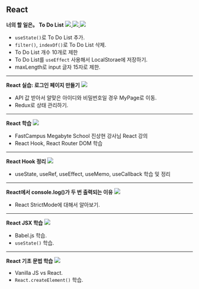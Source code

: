 ## React

<b>너의 할 일은。 To Do List</b>
<a href="https://velog.io/@sweet_pumpkin/%EB%AC%B4%EC%9E%91%EC%A0%95-%EB%94%B0%EB%9D%BC%ED%95%98%EA%B8%B0-%EB%84%88%EC%9D%98-%ED%95%A0-%EC%9D%BC%EC%9D%80%E3%80%82React%EB%A1%9C-To-Do-List-%EB%A7%8C%EB%93%A4%EA%B8%B0">
  <img src="https://img.shields.io/badge/Blog-20C997?style=flat-square&logo=Velog&logoColor=FFFFFF"/>
</a>
<a href="https://github.com/Sweet-Pumpkin/react-to-do-list">
  <img src="https://img.shields.io/badge/CODE-000000?style=flat-square&logo=CodersRank&logoColor=FFFFFF"/>
</a>
<a href="https://brilliant-cranachan-4b5cc5.netlify.app/">
  <img src="https://img.shields.io/badge/LINK-00C7B7?style=flat-square&logo=Netlify&logoColor=FFFFFF"/>
</a>

  - `useState()`로 To Do List 추가.
  - `filter()`, `indexOf()`로 To Do List 삭제.
  - To Do List 개수 10개로 제한
  - To Do List를 `useEffect` 사용해서 LocalStorae에 저장하기.
  - maxLength로 input 글자 15자로 제한.

---

<b>React 실습: 로그인 페이지 만들기</b>
<a href="https://github.com/Sweet-Pumpkin/STFE3-4_0526/tree/Giback">
  <img src="https://img.shields.io/badge/CODE-000000?style=flat-square&logo=CodersRank&logoColor=FFFFFF"/>
</a>

  - API 값 받아서 알맞은 아이디와 비밀번호일 경우 MyPage로 이동.
  - Redux로 상태 관리하기.

---

<b>React 학습</b>
<a href="https://github.com/Sweet-Pumpkin/practice-create-react-app#readme">
  <img src="https://img.shields.io/badge/CODE-000000?style=flat-square&logo=CodersRank&logoColor=FFFFFF"/>
</a>

  - FastCampus Megabyte School 진상현 강사님 React 강의
  - React Hook, React Router DOM 학습

---

<b>React Hook 정리</b>
<a href="https://velog.io/@sweet_pumpkin/%EB%AC%B4%EC%9E%91%EC%A0%95-%EB%94%B0%EB%9D%BC%ED%95%98%EA%B8%B0-%ED%9B%85.-%ED%9B%84%ED%9B%85.-%EB%A6%AC.-%EB%A6%AC%EC%95%A1%ED%8A%B8-%ED%9B%85.-%ED%9B%84%ED%9B%85.-%ED%9B%85.-%EB%A6%AC.-%EB%A6%AC%EC%95%A1%ED%8A%B8-%ED%9B%85-%EC%95%8C%EC%95%84%EB%B3%B4%EA%B8%B0">
  <img src="https://img.shields.io/badge/Blog-20C997?style=flat-square&logo=Velog&logoColor=FFFFFF"/>
</a>

  - useState, useRef, useEffect, useMemo, useCallback 학습 및 정리

---

<b>React에서 console.log()가 두 번 출력되는 이유</b>
<a href="https://velog.io/@sweet_pumpkin/%EB%AC%B4%EC%9E%91%EC%A0%95-%EB%94%B0%EB%9D%BC%ED%95%98%EA%B8%B0-%EC%95%84%EB%8B%88-%EC%99%9C-%EC%BD%94%EB%93%9C%EA%B0%80-%EB%91%90-%EB%B2%88-%EC%B6%9C%EB%A0%A5%EB%90%98%EB%8A%94-%EA%B1%B4%EB%8D%B0-React-StrictMode">
  <img src="https://img.shields.io/badge/Blog-20C997?style=flat-square&logo=Velog&logoColor=FFFFFF"/>
</a>

  - React StrictMode에 대해서 알아보기.

---

<b>React JSX 학습</b>
<a href="https://velog.io/@sweet_pumpkin/%EB%AC%B4%EC%9E%91%EC%A0%95-%EB%94%B0%EB%9D%BC%ED%95%98%EA%B8%B0-%EB%82%98.%EB%A6%AC%EC%95%A1%ED%8A%B8.%EC%93%B0%EB%8A%94%EB%8D%B0.%EB%82%B4.%EB%8F%99%EB%85%84%EB%B0%B0%EB%93%A4.%EB%8B%A4.JSX.%EC%93%B4%EB%8B%A4">
  <img src="https://img.shields.io/badge/Blog-20C997?style=flat-square&logo=Velog&logoColor=FFFFFF"/>
</a>

  - Babel.js 학습.
  - `useState()` 학습.

---

<b>React 기초 문법 학습</b>
<a href="https://velog.io/@sweet_pumpkin/%EB%AC%B4%EC%9E%91%EC%A0%95-%EB%94%B0%EB%9D%BC%ED%95%98%EA%B8%B0-%EB%82%98.%EB%A6%AC%EC%95%A1%ED%8A%B8.%EC%93%B0%EB%8A%94%EB%8D%B0.%EB%82%B4.%EB%8F%99%EB%85%84%EB%B0%B0%EB%93%A4.%EB%8B%A4.JSX.%EC%93%B4%EB%8B%A4">
  <img src="https://img.shields.io/badge/Blog-20C997?style=flat-square&logo=Velog&logoColor=FFFFFF"/>
</a>

  - Vanilla JS vs React.
  - `React.createElement()` 학습.